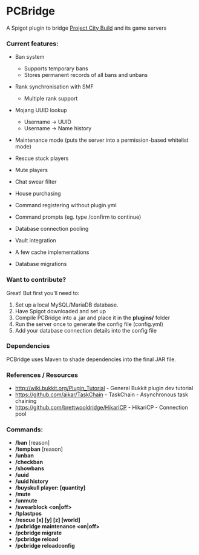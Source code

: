 # PCBridge
A Spigot plugin to bridge [Project City Build](www.projectcitybuild.com) and its game servers

### Current features:
* Ban system
  * Supports temporary bans
  * Stores permanent records of all bans and unbans
* Rank synchronisation with SMF
  * Multiple rank support
* Mojang UUID lookup
  * Username -> UUID
  * Username -> Name history
* Maintenance mode (puts the server into a permission-based whitelist mode)
* Rescue stuck players
* Mute players
* Chat swear filter
* House purchasing

* Command registering without plugin.yml
* Command prompts (eg. type /confirm to continue)
* Database connection pooling
* Vault integration
* A few cache implementations
* Database migrations

### Want to contribute?
Great! But first you'll need to:

1. Set up a local MySQL/MariaDB database.
2. Have Spigot downloaded and set up
3. Compile PCBridge into a .jar and place it in the <b>plugins/</b> folder
4. Run the server once to generate the config file (config.yml)
5. Add your database connection details into the config file

### Dependencies
PCBridge uses Maven to shade dependencies into the final JAR file.

### References / Resources
* http://wiki.bukkit.org/Plugin_Tutorial - General Bukkit plugin dev tutorial
* https://github.com/aikar/TaskChain - TaskChain - Asynchronous task chaining
* https://github.com/brettwooldridge/HikariCP - HikariCP - Connection pool


### Commands:
* <b>/ban</b> <name> [reason]
* <b>/tempban</b> <name> <time> [reason]
* <b>/unban</b> <name>
* <b>/checkban</b> <name>
* <b>/showbans</b> <name>
* <b>/uuid</b> <name>
* <b>/uuid history</b> <name>
* <b>/buyskull player:<name> [quantity]
* <b>/mute</b> <name>
* <b>/unmute</b> <name>
* <b>/swearblock</b> <on|off>
* <b>/tplastpos</b> <name>
* <b>/rescue</b> <name> [x] [y] [z] [world]
* <b>/pcbridge</b> maintenance <on|off>
* <b>/pcbridge</b> migrate <migration>
* <b>/pcbridge</b> reload
* <b>/pcbridge</b> reloadconfig